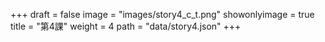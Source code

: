 +++
draft = false 
image = "images/story4_c_t.png" 
showonlyimage = true 
title = "第4課" 
weight = 4 
path = "data/story4.json" 
+++
